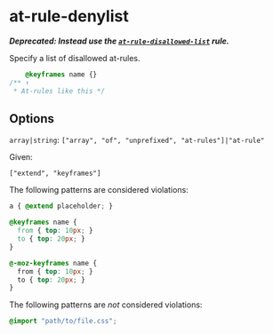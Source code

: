 # at-rule-denylist

**_Deprecated: Instead use the [`at-rule-disallowed-list`](../at-rule-disallowed-list/README.md) rule._**

Specify a list of disallowed at-rules.

<!-- prettier-ignore -->
```css
    @keyframes name {}
/** ↑
 * At-rules like this */
```

## Options

`array|string`: `["array", "of", "unprefixed", "at-rules"]|"at-rule"`

Given:

```
["extend", "keyframes"]
```

The following patterns are considered violations:

<!-- prettier-ignore -->
```css
a { @extend placeholder; }
```

<!-- prettier-ignore -->
```css
@keyframes name {
  from { top: 10px; }
  to { top: 20px; }
}
```

<!-- prettier-ignore -->
```css
@-moz-keyframes name {
  from { top: 10px; }
  to { top: 20px; }
}
```

The following patterns are _not_ considered violations:

<!-- prettier-ignore -->
```css
@import "path/to/file.css";
```
